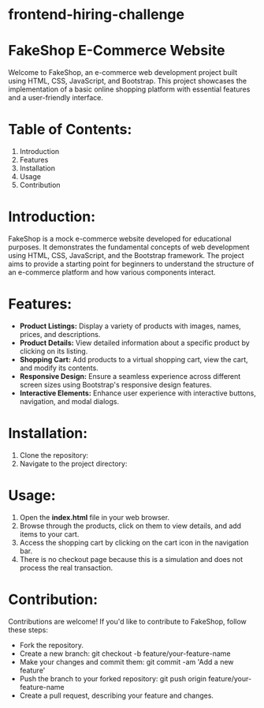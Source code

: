 # frontend-hiring-challenge

# FakeShop E-Commerce Website
Welcome to FakeShop, an e-commerce web development project built using HTML, CSS, JavaScript, and Bootstrap. This project showcases the implementation of a basic online shopping platform with essential features and a user-friendly interface.

# Table of Contents:
1. Introduction
2. Features
3. Installation
4. Usage
5. Contribution

# Introduction:
FakeShop is a mock e-commerce website developed for educational purposes. It demonstrates the fundamental concepts of web development using HTML, CSS, JavaScript, and the Bootstrap framework. The project aims to provide a starting point for beginners to understand the structure of an e-commerce platform and how various components interact.

# Features:
- **Product Listings:** Display a variety of products with images, names, prices, and descriptions.
- **Product Details:** View detailed information about a specific product by clicking on its listing.
- **Shopping Cart:** Add products to a virtual shopping cart, view the cart, and modify its contents.
- **Responsive Design:** Ensure a seamless experience across different screen sizes using Bootstrap's responsive design features.
- **Interactive Elements:** Enhance user experience with interactive buttons, navigation, and modal dialogs.

# Installation:
1. Clone the repository:
2. Navigate to the project directory:

# Usage:
1. Open the **index.html** file in your web browser.
2. Browse through the products, click on them to view details, and add items to your cart.
3. Access the shopping cart by clicking on the cart icon in the navigation bar.
4. There is no checkout page because this is a simulation and does not process the real transaction.

# Contribution:
Contributions are welcome! If you'd like to contribute to FakeShop, follow these steps:
- Fork the repository.
- Create a new branch: git checkout -b feature/your-feature-name
- Make your changes and commit them: git commit -am 'Add a new feature'
- Push the branch to your forked repository: git push origin feature/your-feature-name
- Create a pull request, describing your feature and changes.

